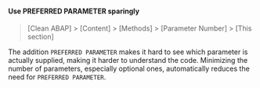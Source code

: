 #### Use PREFERRED PARAMETER sparingly

> [Clean ABAP] > [Content] > [Methods] > [Parameter Number] > [This section]

The addition `PREFERRED PARAMETER` makes it hard to see which parameter is actually supplied,
making it harder to understand the code.
Minimizing the number of parameters, especially optional ones,
automatically reduces the need for `PREFERRED PARAMETER`.